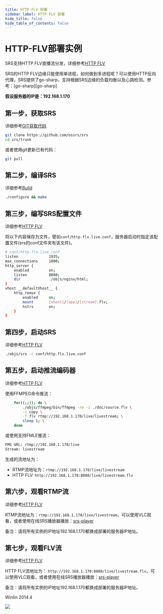 ```yaml
---
title: HTTP-FLV 部署
sidebar_label: HTTP-FLV 部署
hide_title: false
hide_table_of_contents: false
---
```


# HTTP-FLV部署实例

SRS支持HTTP FLV直播流分发，详细参考[HTTP FLV](./delivery-http-flv#about-http-flv)

SRS的HTTP FLV边缘只能使用单进程，如何做到多进程呢？可以使用HTTP反向代理，SRS提供了go-sharp，支持根据SRS边缘的负载均衡以及心跳检测。参考：[go-sharp][go-sharp]

**假设服务器的IP是：192.168.1.170**

## 第一步，获取SRS

详细参考[GIT获取代码](./git)

```bash
git clone https://github.com/ossrs/srs
cd srs/trunk
```

或者使用git更新已有代码：

```bash
git pull
```

## 第二步，编译SRS

详细参考[Build](./install)

```bash
./configure && make
```

## 第三步，编写SRS配置文件

详细参考[HTTP FLV](./delivery-http-flv)

将以下内容保存为文件，譬如`conf/http.flv.live.conf`，服务器启动时指定该配置文件(srs的conf文件夹有该文件)。

```bash
# conf/http.flv.live.conf
listen              1935;
max_connections     1000;
http_server {
    enabled         on;
    listen          8080;
    dir             ./objs/nginx/html;
}
vhost __defaultVhost__ {
    http_remux {
        enabled     on;
        mount       [vhost]/[app]/[stream].flv;
        hstrs       on;
    }
}
```

## 第四步，启动SRS

详细参考[HTTP FLV](./delivery-http-flv)

```bash
./objs/srs -c conf/http.flv.live.conf
```

## 第五步，启动推流编码器

详细参考[HTTP FLV](./delivery-http-flv)

使用FFMPEG命令推流：

```bash
    for((;;)); do \
        ./objs/ffmpeg/bin/ffmpeg -re -i ./doc/source.flv \
        -c copy \
        -f flv rtmp://192.168.1.170/live/livestream; \
        sleep 1; \
    done
```

或使用支持FMLE推流：

```bash
FMS URL: rtmp://192.168.1.170/live
Stream: livestream
```

生成的流地址为：
* RTMP流地址为：`rtmp://192.168.1.170/live/livestream`
* HTTP FLV: `http://192.168.1.170:8080/live/livestream.flv`

## 第六步，观看RTMP流

详细参考[HTTP FLV](./delivery-http-flv)

RTMP流地址为：`rtmp://192.168.1.170/live/livestream`，可以使用VLC观看，或者使用在线SRS播放器播放：[srs-player](https://ossrs.net/players/srs_player.html)

备注：请将所有实例的IP地址192.168.1.170都换成部署的服务器IP地址。

## 第七步，观看FLV流

详细参考[HTTP FLV](./delivery-http-flv)

HTTP FLV流地址为： `http://192.168.1.170:8080/live/livestream.flv`，可以使用VLC观看，或者使用在线SRS播放器播放：[srs-player](https://ossrs.net/players/srs_player.html)

备注：请将所有实例的IP地址192.168.1.170都换成部署的服务器IP地址。

Winlin 2014.4

![](https://ossrs.net/gif/v1/sls.gif?site=ossrs.io&path=/lts/doc-zh-4/doc/sample-http-flv)



